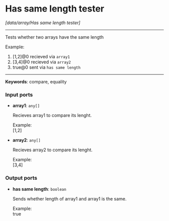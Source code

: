 # Has same length tester

_[data/array/Has same length tester]_

---

Tests whether two arrays have the same length  
  
Example:  
1. [1,2]@0 recieved via `array1`   
2. [3,4]@0 recieved via `array2`  
3. true@0 sent via `has same length`  

---

__Keywords__: compare, equality

### Input ports

* __array1__: ` any[] `


    Recieves array1 to compare its lenght.  
      
    Example:  
    [1,2]  


* __array2__: ` any[] `


    Recieves array2 to compare its lenght.  
      
    Example:  
    [3,4]  

### Output ports

* __has same length__: ` boolean `


    Sends whether length of array1 and array1 is the same.  
      
    Example:  
    true  

